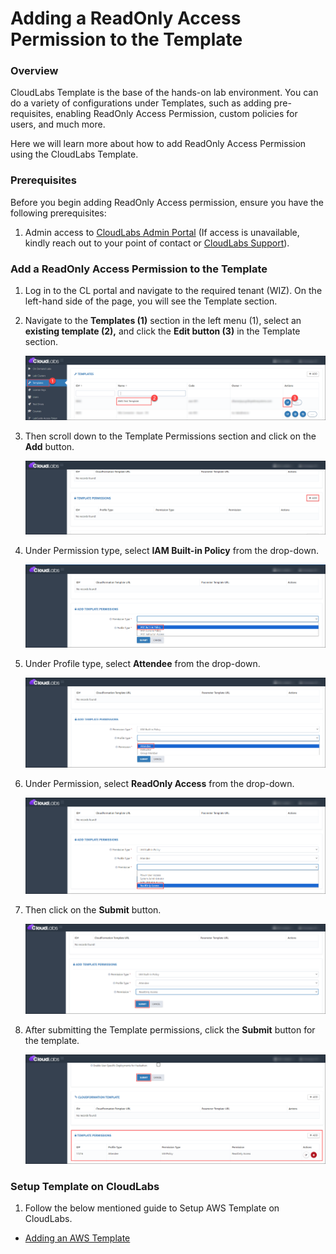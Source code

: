 # Adding a ReadOnly Access Permission to the Template

### Overview

CloudLabs Template is the base of the hands-on lab environment. You can do a variety of configurations under Templates, such as adding pre-requisites, enabling ReadOnly Access Permission, custom policies for users, and much more. 

Here we will learn more about how to add ReadOnly Access Permission using the CloudLabs Template.

### Prerequisites

Before you begin adding ReadOnly Access permission, ensure you have the following prerequisites:

1. Admin access to [CloudLabs Admin Portal](https://admin.cloudlabs.ai/) (If access is unavailable, kindly reach out to your point of contact or [CloudLabs Support](https://docs.cloudlabs.ai/RequestSupport)).

### Add a ReadOnly Access Permission to the Template

1. Log in to the CL portal and navigate to the required tenant (WIZ). On the left-hand side of the page, you will see the Template section.

2. Navigate to the **Templates (1)** section in the left menu (1), select an **existing template (2),** and click the **Edit button (3)** in the Template section.

   ![](./Images/001.png)

3. Then scroll down to the Template Permissions section and click on the **Add** button.

   ![](./Images/002.png)

4. Under Permission type, select **IAM Built-in Policy** from the drop-down.

   ![](./Images/003.png)

5. Under Profile type, select **Attendee** from the drop-down.

   ![](./Images/004.png)

6. Under Permission, select **ReadOnly Access** from the drop-down.

   ![](./Images/005.png)

7. Then click on the **Submit** button.

   ![](./Images/006.png)

8. After submitting the Template permissions, click the **Submit** button for the template.

   ![](./Images/007.png)


### Setup Template on CloudLabs

1. Follow the below mentioned guide to Setup AWS Template on CloudLabs.  

- [Adding an AWS Template](https://docs.cloudlabs.ai/Wiz/template)  
